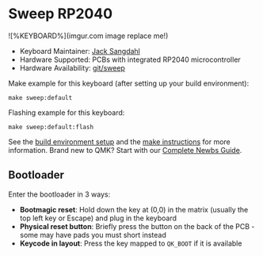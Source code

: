 # Sweep RP2040

![%KEYBOARD%](imgur.com image replace me!)

* Keyboard Maintainer: [Jack Sangdahl](https://github.com/waffle87)
* Hardware Supported: PCBs with integrated RP2040 microcontroller
* Hardware Availability: [git/sweep](https://git.pngu.org/sweep)

Make example for this keyboard (after setting up your build environment):

    make sweep:default

Flashing example for this keyboard:

    make sweep:default:flash

See the [build environment setup](https://docs.qmk.fm/#/getting_started_build_tools) and the [make instructions](https://docs.qmk.fm/#/getting_started_make_guide) for more information. Brand new to QMK? Start with our [Complete Newbs Guide](https://docs.qmk.fm/#/newbs).

## Bootloader

Enter the bootloader in 3 ways:

* **Bootmagic reset**: Hold down the key at (0,0) in the matrix (usually the top left key or Escape) and plug in the keyboard
* **Physical reset button**: Briefly press the button on the back of the PCB - some may have pads you must short instead
* **Keycode in layout**: Press the key mapped to `QK_BOOT` if it is available
